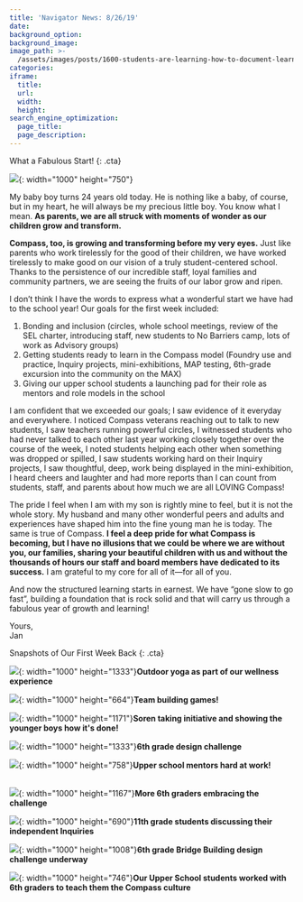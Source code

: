 ```yaml
---
title: 'Navigator News: 8/26/19'
date:
background_option:
background_image:
image_path: >-
  /assets/images/posts/1600-students-are-learning-how-to-document-learning-in-foundry-by-working-with-teachers-on-a-mini-ventures-called-an--inquiry-.png
categories:
iframe:
  title:
  url:
  width:
  height:
search_engine_optimization:
  page_title:
  page_description:
---
```


What a Fabulous Start\!
{: .cta}

![](/assets/images/andrea-delorey-no-barriers-and-pamela-helped-students-understand-our-partnership.png){: width="1000" height="750"}

My baby boy turns 24 years old today. He is nothing like a baby, of course, but in my heart, he will always be my precious little boy. You know what I mean.&nbsp;**As parents, we are all struck with moments of wonder as our children grow and transform.&nbsp;**

**Compass, too, is growing and transforming before my very eyes.**&nbsp;Just like parents who work tirelessly for the good of their children, we have worked tirelessly to make good on our vision of a truly student-centered school. Thanks to the persistence of our incredible staff, loyal families and community partners, we are seeing the fruits of our labor grow and ripen.&nbsp;

I don’t think I have the words to express what a wonderful start we have had to the school year\! Our goals for the first week included:

1. Bonding and inclusion (circles, whole school meetings, review of the SEL charter, introducing staff, new students to No Barriers camp, lots of work as Advisory groups)
2. Getting students ready to learn in the Compass model (Foundry use and practice, Inquiry projects, mini-exhibitions, MAP testing, 6th-grade excursion into the community on the MAX)
3. Giving our upper school students a launching pad for their role as mentors and role models in the school

I am confident that we exceeded our goals; I saw evidence of it everyday and everywhere. I noticed Compass veterans reaching out to talk to new students, I saw teachers running powerful circles, I witnessed students who had never talked to each other last year working closely together over the course of the week, I noted students helping each other when something was dropped or spilled, I saw students working hard on their Inquiry projects, I saw thoughtful, deep, work being displayed in the mini-exhibition, I heard cheers and laughter and had more reports than I can count from students, staff, and parents about how much we are all LOVING Compass\!&nbsp;

The pride I feel when I am with my son is rightly mine to feel, but it is not the whole story. My husband and many other wonderful peers and adults and experiences have shaped him into the fine young man he is today. The same is true of Compass.&nbsp;**I feel a deep pride for what Compass is becoming, but I have no illusions that we could be where we are without you, our families, sharing your beautiful children with us and without the thousands of hours our staff and board members have dedicated to its success.**&nbsp;I am grateful to my core for all of it—for all of you.

And now the structured learning starts in earnest. We have “gone slow to go fast”, building a foundation that is rock solid and that will carry us through a fabulous year of growth and learning\!

Yours,<br>Jan

Snapshots of Our First Week Back
{: .cta}

![](/assets/images/yoga-as-part-of-our-wellness-experience.png){: width="1000" height="1333"}**Outdoor yoga as part of our wellness experience**

![](/assets/images/team-building-games-as-part-of-wellness-this-week.png){: width="1000" height="664"}**Team building games\!**

![](/assets/images/soren-taking-initiative-to-help-out-and-show-the-younger-boys-how-it-s-done.png){: width="1000" height="1171"}**Soren taking initiative and showing the younger boys how it's done\!**

![](/assets/images/6th-grade-design-challenge1.png){: width="1000" height="1333"}**6th grade design challenge**

![](/assets/images/upper-school-mentors-hard-at-work.png){: width="1000" height="758"}**Upper school mentors hard at work\!**

<br>![](/assets/images/6th-grade-design-challenge.png){: width="1000" height="1167"}**More 6th graders embracing the challenge**

![](/assets/images/11th-grade-students-discussing-their-independent-inquiries.png){: width="1000" height="690"}**11th grade students discussing their independent Inquiries**

![](/assets/images/6th-grade-design-challenge-1.png){: width="1000" height="1008"}**6th grade Bridge Building design challenge underway**

![](/assets/images/our-upper-school-students-worked-with-the-6th-graders-to-teach-them-the-compass-culture.png){: width="1000" height="746"}**Our Upper School students worked with 6th graders to teach them the Compass culture**
